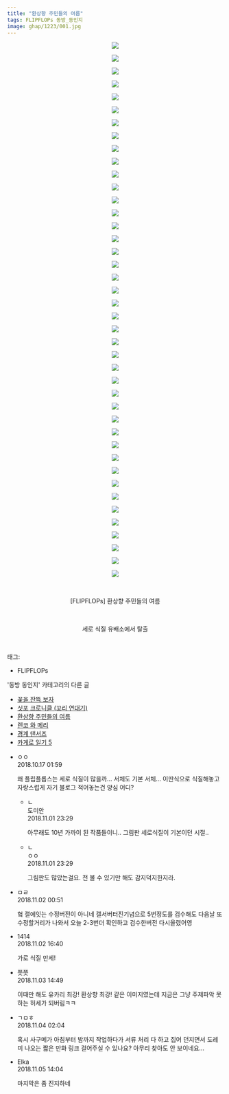 ```yaml
---
title: "환상향 주민들의 여름"
tags: FLIPFLOPs 동방_동인지
image: ghap/1223/001.jpg
---
```

<div class="article">
<p style="text-align: center; clear: none; float: none;"><img src="{{ site.nasurl }}/ghap/1223/001.jpg"/></p>
<p style="text-align: center; clear: none; float: none;"><img src="{{ site.nasurl }}/ghap/1223/002.jpg"/></p>
<p style="text-align: center; clear: none; float: none;"><img src="{{ site.nasurl }}/ghap/1223/003.jpg"/></p>
<p style="text-align: center; clear: none; float: none;"><img src="{{ site.nasurl }}/ghap/1223/004.jpg"/></p>
<p style="text-align: center; clear: none; float: none;"><img src="{{ site.nasurl }}/ghap/1223/005.jpg"/></p>
<p style="text-align: center; clear: none; float: none;"><img src="{{ site.nasurl }}/ghap/1223/006.jpg"/></p>
<p style="text-align: center; clear: none; float: none;"><img src="{{ site.nasurl }}/ghap/1223/007.jpg"/></p>
<p style="text-align: center; clear: none; float: none;"><img src="{{ site.nasurl }}/ghap/1223/008.jpg"/></p>
<p style="text-align: center; clear: none; float: none;"><img src="{{ site.nasurl }}/ghap/1223/009.jpg"/></p>
<p style="text-align: center; clear: none; float: none;"><img src="{{ site.nasurl }}/ghap/1223/010.jpg"/></p>
<p style="text-align: center; clear: none; float: none;"><img src="{{ site.nasurl }}/ghap/1223/011.jpg"/></p>
<p style="text-align: center; clear: none; float: none;"><img src="{{ site.nasurl }}/ghap/1223/012.jpg"/></p>
<p style="text-align: center; clear: none; float: none;"><img src="{{ site.nasurl }}/ghap/1223/013.jpg"/></p>
<p style="text-align: center; clear: none; float: none;"><img src="{{ site.nasurl }}/ghap/1223/014.jpg"/></p>
<p style="text-align: center; clear: none; float: none;"><img src="{{ site.nasurl }}/ghap/1223/015.jpg"/></p>
<p style="text-align: center; clear: none; float: none;"><img src="{{ site.nasurl }}/ghap/1223/016.jpg"/></p>
<p style="text-align: center; clear: none; float: none;"><img src="{{ site.nasurl }}/ghap/1223/017.jpg"/></p>
<p style="text-align: center; clear: none; float: none;"><img src="{{ site.nasurl }}/ghap/1223/018.jpg"/></p>
<p style="text-align: center; clear: none; float: none;"><img src="{{ site.nasurl }}/ghap/1223/019.jpg"/></p>
<p style="text-align: center; clear: none; float: none;"><img src="{{ site.nasurl }}/ghap/1223/020.jpg"/></p>
<p style="text-align: center; clear: none; float: none;"><img src="{{ site.nasurl }}/ghap/1223/021.jpg"/></p>
<p style="text-align: center; clear: none; float: none;"><img src="{{ site.nasurl }}/ghap/1223/022.jpg"/></p>
<p style="text-align: center; clear: none; float: none;"><img src="{{ site.nasurl }}/ghap/1223/023.jpg"/></p>
<p style="text-align: center; clear: none; float: none;"><img src="{{ site.nasurl }}/ghap/1223/024.jpg"/></p>
<p style="text-align: center; clear: none; float: none;"><img src="{{ site.nasurl }}/ghap/1223/025.jpg"/></p>
<p style="text-align: center; clear: none; float: none;"><img src="{{ site.nasurl }}/ghap/1223/026.jpg"/></p>
<p style="text-align: center; clear: none; float: none;"><img src="{{ site.nasurl }}/ghap/1223/027.jpg"/></p>
<p style="text-align: center; clear: none; float: none;"><img src="{{ site.nasurl }}/ghap/1223/028.jpg"/></p>
<p style="text-align: center; clear: none; float: none;"><img src="{{ site.nasurl }}/ghap/1223/029.jpg"/></p>
<p style="text-align: center; clear: none; float: none;"><img src="{{ site.nasurl }}/ghap/1223/030.jpg"/></p>
<p style="text-align: center; clear: none; float: none;"><img src="{{ site.nasurl }}/ghap/1223/031.jpg"/></p>
<p style="text-align: center; clear: none; float: none;"><img src="{{ site.nasurl }}/ghap/1223/032.jpg"/></p>
<p style="text-align: center; clear: none; float: none;"><img src="{{ site.nasurl }}/ghap/1223/033.jpg"/></p>
<p style="text-align: center; clear: none; float: none;"><img src="{{ site.nasurl }}/ghap/1223/034.jpg"/></p>
<p style="text-align: center; clear: none; float: none;"><img src="{{ site.nasurl }}/ghap/1223/035.jpg"/></p>
<p style="text-align: center; clear: none; float: none;"><img src="{{ site.nasurl }}/ghap/1223/036.jpg"/></p>
<p style="text-align: center; clear: none; float: none;"><img src="{{ site.nasurl }}/ghap/1223/037.jpg"/></p>
<p style="text-align: center; clear: none; float: none;"><img src="{{ site.nasurl }}/ghap/1223/038.jpg"/></p>
<p style="text-align: center; clear: none; float: none;"><img src="{{ site.nasurl }}/ghap/1223/039.jpg"/></p>
<p style="text-align: center; clear: none; float: none;"><img src="{{ site.nasurl }}/ghap/1223/040.jpg"/></p>
<p style="text-align: center; clear: none; float: none;"><img src="{{ site.nasurl }}/ghap/1223/041.jpg"/></p>
<p style="text-align: center; clear: none; float: none;"><img src="{{ site.nasurl }}/ghap/1223/042.jpg"/></p>
<p style="text-align: center; clear: none; float: none;"><br/></p>
<p style="text-align: center; clear: none; float: none;">[FLIPFLOPs] 환상향 주민들의 여름</p>
<p style="text-align: center; clear: none; float: none;"><br/></p>
<p style="text-align: center; clear: none; float: none;">세로 식질 유배소에서 탈출</p>
<p><br/></p>
</div><div class="tagTrail">
<p>태그: </p>
<ul>
<li>FLIPFLOPs</li>
</ul>
</div><div class="another">
<p>'동방 동인지' 카테고리의 다른 글</p>
<ul>
<li><a href="/2018-11-06-ghap_5162">꽃을 잔뜩 보자</a></li>
<li><a href="/2018-11-02-ghap_5083">싯포 크로니클 (꼬리 연대기)</a></li>
<li><a href="/2018-11-01-ghap_1223">환상향 주민들의 여름</a></li>
<li><a href="/2018-11-01-ghap_5052">렌코 와 메리</a></li>
<li><a href="/2018-10-29-ghap_4821">경계 댄서즈</a></li>
<li><a href="/2018-10-28-ghap_4930">카게로 일기 5</a></li>
</ul>
</div><div class="cb_module cb_fluid">
<div class="cb_wrt cb_profile">
<div class="comment">
<ul>
<li class="cb_thumb_off" id="comment15356869">
<div class="cb_comment_area">
<div class="cb_info_area">
<div class="cb_section">
<span class="cb_nick_name">ㅇㅇ</span>
</div>
<div class="cb_section">
<span class="cb_date">2018.10.17 01:59 </span>
</div>
</div>
<div class="cb_dsc_comment">
<p class="cb_dsc">
											왜 플립플롭스는 세로 식질이 많을까... 서체도 기본 서체... 이딴식으로 식질해놓고 자랑스럽게 자기 블로그 적어놓는건 양심 어디?
										</p>
</div>
<ul>
<li class="cb_thumb_off" id="comment15366356">
<span class="cb_bu_subnode">ㄴ</span>
<div class="cb_comment_area">
<div class="cb_info_area">
<div class="cb_section">
<span class="cb_nick_name">도미안</span>
</div>
<div class="cb_section">
<span class="cb_date">2018.11.01 23:29 </span>
</div>
</div>
<div class="cb_dsc_comment">
<p class="cb_dsc">
																아무래도 10년 가까이 된 작품들이니.. 그림판 세로식질이 기본이던 시절..
															</p>
</div>
</div>
</li>
<li class="cb_thumb_off" id="comment15366357">
<span class="cb_bu_subnode">ㄴ</span>
<div class="cb_comment_area">
<div class="cb_info_area">
<div class="cb_section">
<span class="cb_nick_name">ㅇㅇ</span>
</div>
<div class="cb_section">
<span class="cb_date">2018.11.01 23:29 </span>
</div>
</div>
<div class="cb_dsc_comment">
<p class="cb_dsc">
																그림판도 많았는걸요. 전 볼 수 있기만 해도 감지덕지한지라.
															</p>
</div>
</div>
</li>
</ul>
</div></li>
<li class="cb_thumb_off" id="comment15366387">
<div class="cb_comment_area">
<div class="cb_info_area">
<div class="cb_section">
<span class="cb_nick_name">ㅁㄹ</span>
</div>
<div class="cb_section">
<span class="cb_date">2018.11.02 00:51 </span>
</div>
</div>
<div class="cb_dsc_comment">
<p class="cb_dsc">
											헠 갤에잇는 수정버전이 아니네 갤서버터진기념으로 5번정도를 검수해도 다음날 또 수정할거리가 나와서 오늘 2-3번더 확인하고 검수한버전 다시올렸어영
										</p>
</div>
</div></li>
<li class="cb_thumb_off" id="comment15366661">
<div class="cb_comment_area">
<div class="cb_info_area">
<div class="cb_section">
<span class="cb_nick_name">1414</span>
</div>
<div class="cb_section">
<span class="cb_date">2018.11.02 16:40 </span>
</div>
</div>
<div class="cb_dsc_comment">
<p class="cb_dsc">
											가로 식질 만세!
										</p>
</div>
</div></li>
<li class="cb_thumb_off" id="comment15366962">
<div class="cb_comment_area">
<div class="cb_info_area">
<div class="cb_section">
<span class="cb_nick_name">쯧쯧</span>
</div>
<div class="cb_section">
<span class="cb_date">2018.11.03 14:49 </span>
</div>
</div>
<div class="cb_dsc_comment">
<p class="cb_dsc">
											이때만 해도 유카리 최강! 환상향 최강! 같은 이미지였는데 지금은 그냥 주제파악 못하는 허세가 되버림ㅋㅋ
										</p>
</div>
</div></li>
<li class="cb_thumb_off" id="comment15367187">
<div class="cb_comment_area">
<div class="cb_info_area">
<div class="cb_section">
<span class="cb_nick_name">ㄱㅁㅎ</span>
</div>
<div class="cb_section">
<span class="cb_date">2018.11.04 02:04 </span>
</div>
</div>
<div class="cb_dsc_comment">
<p class="cb_dsc">
											혹시 사구메가 아침부터 밤까지 작업하다가 서류 처리 다 하고 집어 던지면서 도레미 나오는 짧은 만화 링크 걸어주실 수 있나요? 아무리 찾아도 안 보이네요...
										</p>
</div>
</div></li>
<li class="cb_thumb_off" id="comment15367931">
<div class="cb_comment_area">
<div class="cb_info_area">
<div class="cb_section">
<span class="cb_nick_name">Elka</span>
</div>
<div class="cb_section">
<span class="cb_date">2018.11.05 14:04 </span>
</div>
</div>
<div class="cb_dsc_comment">
<p class="cb_dsc">
											마지막은 좀 진지하네
										</p>
</div>
</div></li>
</ul>
</div>
</div><!-- commentList close -->
</div>
<br/>
<p id="refer"></p>
<br/>
